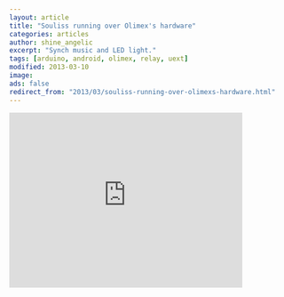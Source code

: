 ```yaml
---
layout: article
title: "Souliss running over Olimex's hardware"
categories: articles
author: shine_angelic
excerpt: "Synch music and LED light."
tags: [arduino, android, olimex, relay, uext]
modified: 2013-03-10
image:
ads: false  
redirect_from: "2013/03/souliss-running-over-olimexs-hardware.html"
---
```


<iframe width="420" height="315" src="https://www.youtube.com/embed/04xzJ3MDz3k" frameborder="0" allowfullscreen></iframe>
